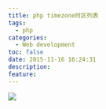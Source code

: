 ```yaml
---
title: php timezone时区列表
tags:
  - php
categories:
  - Web development
toc: false
date: 2015-11-16 16:24:31
description:
feature:
---
```


![](http://7xtlfa.com2.z0.glb.clouddn.com/php%20timezone.jpg)
